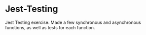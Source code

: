 # Jest-Testing

<p>Jest Testing exercise. Made a few synchronous and asynchronous functions, as well as tests for each function.</p>
